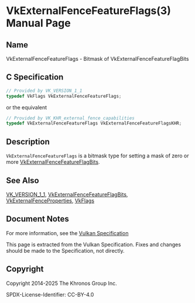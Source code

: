 # VkExternalFenceFeatureFlags(3) Manual Page

## Name

VkExternalFenceFeatureFlags - Bitmask of VkExternalFenceFeatureFlagBits



## [](#_c_specification)C Specification

```c++
// Provided by VK_VERSION_1_1
typedef VkFlags VkExternalFenceFeatureFlags;
```

or the equivalent

```c++
// Provided by VK_KHR_external_fence_capabilities
typedef VkExternalFenceFeatureFlags VkExternalFenceFeatureFlagsKHR;
```

## [](#_description)Description

`VkExternalFenceFeatureFlags` is a bitmask type for setting a mask of zero or more [VkExternalFenceFeatureFlagBits](https://registry.khronos.org/vulkan/specs/latest/man/html/VkExternalFenceFeatureFlagBits.html).

## [](#_see_also)See Also

[VK\_VERSION\_1\_1](https://registry.khronos.org/vulkan/specs/latest/man/html/VK_VERSION_1_1.html), [VkExternalFenceFeatureFlagBits](https://registry.khronos.org/vulkan/specs/latest/man/html/VkExternalFenceFeatureFlagBits.html), [VkExternalFenceProperties](https://registry.khronos.org/vulkan/specs/latest/man/html/VkExternalFenceProperties.html), [VkFlags](https://registry.khronos.org/vulkan/specs/latest/man/html/VkFlags.html)

## [](#_document_notes)Document Notes

For more information, see the [Vulkan Specification](https://registry.khronos.org/vulkan/specs/latest/html/vkspec.html#VkExternalFenceFeatureFlags)

This page is extracted from the Vulkan Specification. Fixes and changes should be made to the Specification, not directly.

## [](#_copyright)Copyright

Copyright 2014-2025 The Khronos Group Inc.

SPDX-License-Identifier: CC-BY-4.0